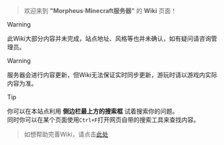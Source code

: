 > 欢迎来到 **"Morpheus·Minecraft服务器"** 的 **Wiki** 页面！

>[!warning]
> 此Wiki大部分内容并未完成，站点地址、风格等也并未确认，如有疑问请咨询管理员。  

>[!warning]
> 服务器会进行内容更新，但Wiki无法保证实时同步更新，游玩时请以游戏内实际内容为准。  

>[!tip]
> 你可以在本站点利用 **侧边栏最上方的搜索框** 试着搜索你的问题。  
> 同时你可以在某个页面使用`Ctrl+F`打开网页自带的搜索工具来查找内容。

>如想帮助完善Wiki，请点击[此处](progress.md)

